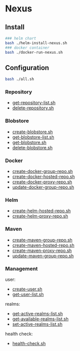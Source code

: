 # Nexus

## Install

```bash
### helm chart
bash ./helm-install-nexus.sh
### docker container
bash ./docker-run-nexus.sh
```

## Configuration

```bash
bash ./all.sh
```

### Repository

- [get-repository-list.sh](/nexus/get-repository-list.sh)
- [delete-repository.sh](/nexus/delete-repository.sh)

### Blobstore

- [create-blobstore.sh](/nexus/create-blobstore.sh)
- [get-blobstore-list.sh](/nexus/get-blobstore-list.sh)
- [get-blobstore.sh](/nexus/get-blobstore.sh)
- [delete-blobstore.sh](/nexus/delete-blobstore.sh)

### Docker

- [create-docker-group-repo.sh](/nexus/create-docker-group-repo.sh)
- [create-docker-hosted-repo.sh](/nexus/create-docker-hosted-repo.sh)
- [create-docker-proxy-repo.sh](/nexus/create-docker-proxy-repo.sh)
- [update-docker-group-repo.sh](/nexus/update-docker-group-repo.sh)

### Helm

- [create-helm-hosted-repo.sh](/nexus/create-helm-hosted-repo.sh)
- [create-helm-proxy-repo.sh](/nexus/create-helm-proxy-repo.sh)

### Maven

- [create-maven-group-repo.sh](/nexus/create-maven-group-repo.sh)
- [create-maven-hosted-repo.sh](/nexus/create-maven-hosted-repo.sh)
- [create-maven-proxy-repo.sh](/nexus/create-maven-proxy-repo.sh)
- [update-maven-group-repo.sh](/nexus/update-maven-group-repo.sh)


### Management

user:

- [create-user.sh](/nexus/create-user.sh)
- [get-user-list.sh](/nexus/get-user-list.sh)

realms:

- [get-active-realms-list.sh](/nexus/get-active-realms-list.sh)
- [get-available-realms-list.sh](/nexus/get-available-realms-list.sh)
- [set-active-realms-list.sh](/nexus/set-active-realms-list.sh)

health check:

- [health-check.sh](/nexus/health-check.sh)
